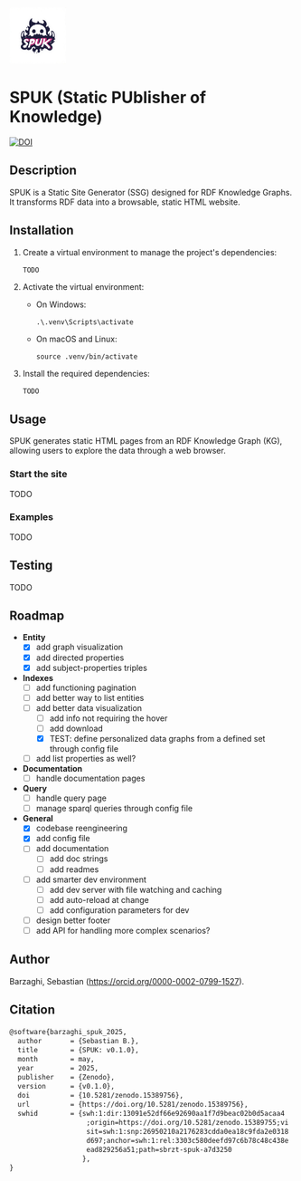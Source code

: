 <img src="static/img/logo.jpeg" alt="logo" width="100"/>

# SPUK (Static PUblisher of Knowledge)

[![DOI](https://zenodo.org/badge/DOI/10.5281/zenodo.15389756.svg)](https://doi.org/10.5281/zenodo.15389756)

## Description

SPUK is a Static Site Generator (SSG) designed for RDF Knowledge Graphs. It transforms RDF data into a browsable, static HTML website.

## Installation

1. Create a virtual environment to manage the project's dependencies:

    ```bash
    TODO
    ```

2. Activate the virtual environment:

    * On Windows:
    
        ```
        .\.venv\Scripts\activate
        ```

    * On macOS and Linux:

        ```
        source .venv/bin/activate
        ```

3. Install the required dependencies:

    ```
    TODO
    ```

## Usage

SPUK generates static HTML pages from an RDF Knowledge Graph (KG), allowing users to explore the data through a web browser.

### Start the site

TODO

### Examples

TODO

## Testing

TODO

## Roadmap

- **Entity**
    - [X] add graph visualization
    - [X] add directed properties
    - [X] add subject-properties triples
- **Indexes**
    - [ ] add functioning pagination
    - [ ] add better way to list entities
    - [ ] add better data visualization
        - [ ] add info not requiring the hover
        - [ ] add download
        - [X] TEST: define personalized data graphs from a defined set through config file
    - [ ] add list properties as well?
- **Documentation**
    - [ ] handle documentation pages
- **Query**
    - [ ] handle query page
    - [ ] manage sparql queries through config file
- **General**
    - [X] codebase reengineering
    - [X] add config file
    - [ ] add documentation
        - [ ] add doc strings
        - [ ] add readmes
    - [ ] add smarter dev environment
        - [ ] add dev server with file watching and caching
        - [ ] add auto-reload at change
        - [ ] add configuration parameters for dev
    - [ ] design better footer
    - [ ] add API for handling more complex scenarios?

## Author

Barzaghi, Sebastian (https://orcid.org/0000-0002-0799-1527).

## Citation

```
@software{barzaghi_spuk_2025,
  author       = {Sebastian B.},
  title        = {SPUK: v0.1.0},
  month        = may,
  year         = 2025,
  publisher    = {Zenodo},
  version      = {v0.1.0},
  doi          = {10.5281/zenodo.15389756},
  url          = {https://doi.org/10.5281/zenodo.15389756},
  swhid        = {swh:1:dir:13091e52df66e92690aa1f7d9beac02b0d5acaa4
                   ;origin=https://doi.org/10.5281/zenodo.15389755;vi
                   sit=swh:1:snp:26950210a2176283cdda0ea18c9fda2e0318
                   d697;anchor=swh:1:rel:3303c580deefd97c6b78c48c438e
                   ead829256a51;path=sbrzt-spuk-a7d3250
                  },
}
```